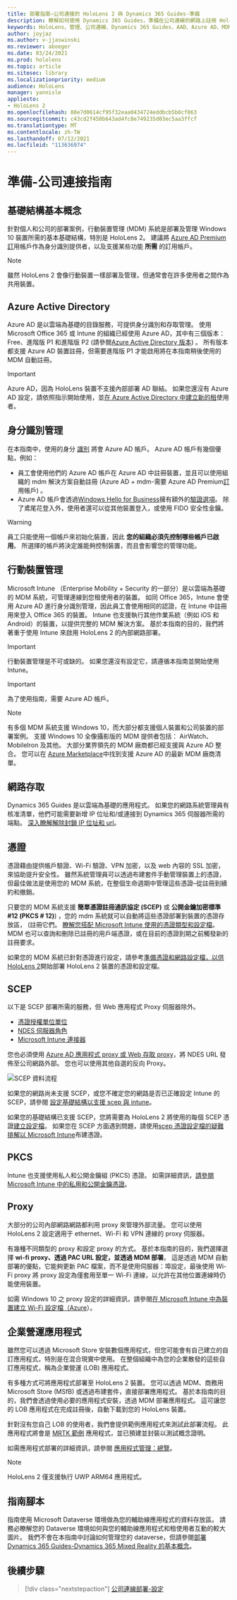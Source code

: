 ```yaml
---
title: 部署指南–公司連接的 HoloLens 2 與 Dynamics 365 Guides-準備
description: 瞭解如何使用 Dynamics 365 Guides，準備在公司連線的網路上註冊 HoloLens 2 裝置。
keywords: HoloLens、管理、公司連線、Dynamics 365 Guides、AAD、Azure AD、MDM、行動裝置管理
author: joyjaz
ms.author: v-jjaswinski
ms.reviewer: aboeger
ms.date: 03/24/2021
ms.prod: hololens
ms.topic: article
ms.sitesec: library
ms.localizationpriority: medium
audience: HoloLens
manager: yannisle
appliesto:
- HoloLens 2
ms.openlocfilehash: 88e7d0614cf95f32eaa0434724eddbcb5b8cf863
ms.sourcegitcommit: c43cd2f450b643ad4fc8e749235d03ec5aa3ffcf
ms.translationtype: MT
ms.contentlocale: zh-TW
ms.lasthandoff: 07/12/2021
ms.locfileid: "113636974"
---
```

# <a name="prepare---corporate-connected-guide"></a>準備-公司連接指南
## <a name="infrastructure-essentials"></a>基礎結構基本概念
針對個人和公司的部署案例，行動裝置管理 (MDM) 系統是部署及管理 Windows 10 裝置所需的基本基礎結構，特別是 HoloLens 2。 建議將 [Azure AD Premium 訂](/azure/active-directory/fundamentals/active-directory-get-started-premium)用帳戶作為身分識別提供者，以及支援某些功能 **所需** 的訂用帳戶。

> [!NOTE]
> 雖然 HoloLens 2 會像行動裝置一樣部署及管理，但通常會在許多使用者之間作為共用裝置。

## <a name="azure-active-directory"></a>Azure Active Directory
Azure AD 是以雲端為基礎的目錄服務，可提供身分識別和存取管理。 使用 Microsoft Office 365 或 Intune 的組織已經使用 Azure AD，其中有三個版本： Free、進階版 P1 和進階版 P2 (請參閱[Azure Active Directory 版本](https://azure.microsoft.com/documentation/articles/active-directory-editions)) 。 所有版本都支援 Azure AD 裝置註冊，但需要進階版 P1 才能啟用將在本指南稍後使用的 MDM 自動註冊。
> [!Important]
> Azure AD，因為 HoloLens 裝置不支援內部部署 AD 聯結。 如果您還沒有 Azure AD 設定，請依照指示開始使用，並[在 Azure Active Directory 中建立新的租](/azure/active-directory/fundamentals/active-directory-access-create-new-tenant)使用者。

## <a name="identity-management"></a>身分識別管理
在本指南中，使用的身分 [識別](/hololens/hololens-identity) 將會 Azure AD 帳戶。 Azure AD 帳戶有幾個優點，例如：

- 員工會使用他們的 Azure AD 帳戶在 Azure AD 中註冊裝置，並且可以使用組織的 mdm 解決方案自動註冊 (Azure AD + mdm-需要 Azure AD Premium[訂](/azure/active-directory/fundamentals/active-directory-get-started-premium)用帳戶) 。
- Azure AD 帳戶會透過[Windows Hello for Business](/windows/security/identity-protection/hello-for-business/hello-identity-verification)擁有額外的[驗證選項](/hololens/hololens-identity)。 除了鳶尾花登入外，使用者還可以從其他裝置登入，或使用 FIDO 安全性金鑰。

> [!WARNING] 
> 員工只能使用一個帳戶來初始化裝置，因此 **您的組織必須先控制哪些帳戶已啟用**。 所選擇的帳戶將決定誰能夠控制裝置，而且會影響您的管理功能。

## <a name="mobile-device-management"></a>行動裝置管理
Microsoft Intune （Enterprise Mobility + Security 的一部分）是以雲端為基礎的 MDM 系統，可管理連線到您租使用者的裝置。 如同 Office 365，Intune 會使用 Azure AD 進行身分識別管理，因此員工會使用相同的認證，在 Intune 中註冊用來登入 Office 365 的裝置。 Intune 也支援執行其他作業系統（例如 iOS 和 Android）的裝置，以提供完整的 MDM 解決方案。 基於本指南的目的，我們將著重于使用 Intune 來啟用 HoloLens 2 的內部網路部署。
> [!Important] 
> 行動裝置管理是不可或缺的。 如果您還沒有設定它，請遵循本指南並開始使用 Intune。

> [!Important]
> 為了使用指南，需要 Azure AD 帳戶。

> [!Note] 
> 有多個 MDM 系統支援 Windows 10，而大部分都支援個人裝置和公司裝置的部署案例。 支援 Windows 10 全像攝影版的 MDM 提供者包括： AirWatch、MobileIron 及其他。 大部分業界領先的 MDM 廠商都已經支援與 Azure AD 整合。 您可以在 [Azure Marketplace](https://azuremarketplace.microsoft.com/marketplace/apps/category/azure-active-directory-apps)中找到支援 Azure AD 的最新 MDM 廠商清單。

## <a name="network-access"></a>網路存取 
Dynamics 365 Guides 是以雲端為基礎的應用程式。 如果您的網路系統管理員有核准清單，他們可能需要新增 IP 位址和/或連接到 Dynamics 365 伺服器所需的端點。 [深入瞭解解除封鎖 IP 位址和 url](/power-platform/admin/online-requirements#ip-addresses-and-urls)。

## <a name="certificates"></a>憑證
憑證藉由提供帳戶驗證、Wi-Fi 驗證、VPN 加密，以及 web 內容的 SSL 加密，來協助提升安全性。 雖然系統管理員可以透過布建套件手動管理裝置上的憑證，但最佳做法是使用您的 MDM 系統，在整個生命週期中管理這些憑證–從註冊到續約和撤銷。 

只要您的 MDM 系統支援 **簡單憑證註冊通訊協定 (SCEP)** 或 **公開金鑰加密標準 #12 (PKCS # 12)**) ，您的 mdm 系統就可以自動將這些憑證部署到裝置的憑證存放區， (註冊它們。 [瞭解您搭配 Microsoft Intune 使用的憑證類型和設定檔](/mem/intune/protect/certificates-configure)。 MDM 也可以查詢和刪除已註冊的用戶端憑證，或在目前的憑證到期之前觸發新的註冊要求。

如果您的 MDM 系統已針對憑證進行設定，請參考[準備憑證和網路設定檔，以供 HoloLens 2](/hololens/hololens-certificates-network)開始部署 HoloLens 2 裝置的憑證和設定檔。

## <a name="scep"></a>SCEP

以下是 SCEP 部署所需的服務，但 Web 應用程式 Proxy 伺服器除外。

- [憑證授權單位單位](/previous-versions/windows/it-pro/windows-server-2012-R2-and-2012/jj125375(v=ws.11))
- [NDES 伺服器角色](/previous-versions/windows/it-pro/windows-server-2012-R2-and-2012/hh831498(v=ws.11))
- [Microsoft Intune 連接器](/mem/intune/protect/certificates-scep-configure#install-the-microsoft-intune-connector)

您也必須使用 [Azure AD 應用程式 proxy 或 Web 存取 proxy](/azure/active-directory/manage-apps/application-proxy-add-on-premises-application)，將 NDES URL 發佈至公司網路外部。 您也可以使用其他自選的反向 Proxy。

![SCEP 資料流程](./images/hololens2-scep-info-flow.png)

如果您的網路尚未支援 SCEP，或您不確定您的網路是否已正確設定 Intune 的 SCEP，請參閱  [設定基礎結構以支援 scep 與 intune](/mem/intune/protect/certificates-scep-configure)。

如果您的基礎結構已支援 SCEP，您將需要為 HoloLens 2 將使用的每個 SCEP 憑證[建立](/mem/intune/protect/certificates-profile-scep)[設定檔](/mem/configmgr/protect/deploy-use/create-certificate-profiles)。 如果您在 SCEP 方面遇到問題，請使用[scep 憑證設定檔的疑難排解以 Microsoft Intune](/troubleshoot/mem/intune/troubleshoot-scep-certificate-profiles)布建憑證。

## <a name="pkcs"></a>PKCS
Intune 也支援使用私人和公開金鑰組 (PKCS) 憑證。 如需詳細資訊，[請參閱 Microsoft Intune 中的私用和公開金鑰憑證](/mem/intune/protect/certificates-pfx-configure)。

## <a name="proxy"></a>Proxy
大部分的公司內部網路網路都利用 proxy 來管理外部流量。 您可以使用 HoloLens 2 設定適用于 ethernet、Wi-Fi 和 VPN 連線的 proxy 伺服器。

有幾種不同類型的 proxy 和設定 proxy 的方式。 基於本指南的目的，我們選擇選擇 **wi-fi proxy、透過 PAC URL 設定，並透過 MDM 部署**。 這是透過 MDM 自動部署的優點，它能夠更新 PAC 檔案，而不是使用伺服器：埠設定，最後使用 Wi-Fi proxy 將 proxy 設定為僅套用至單一 Wi-Fi 連線，以允許在其他位置連線時仍能使用裝置。

如需 Windows 10 之 proxy 設定的詳細資訊，請參閱[在 Microsoft Intune 中為裝置建立 Wi-Fi 設定檔（Azure](/mem/intune/configuration/wi-fi-settings-configure)）。

## <a name="line-of-business-apps"></a>企業營運應用程式 
雖然您可以透過 Microsoft Store 安裝數個應用程式，但您可能會有自己建立的自訂應用程式，特別是在混合現實中使用。 在整個組織中為您的企業散發的這些自訂應用程式，稱為企業營運 (LOB) 應用程式。
  
有多種方式可將應用程式部署至 HoloLens 2 裝置。 您可以透過 MDM、商務用 Microsoft Store (MSfB) 或透過布建套件，直接部署應用程式。 基於本指南的目的，我們會透過使用必要的應用程式安裝，透過 MDM 部署應用程式。 這可讓您的 LOB 應用程式在完成註冊後，自動下載到您的 HoloLens 裝置。

針對沒有您自己 LOB 的使用者，我們會提供範例應用程式來測試此部署流程。 此應用程式將會是 [MRTK 範例](https://aka.ms/HoloLensDocs-Sample-MRTK-Examples-App) 應用程式，並已預建並封裝以測試概念證明。

如需應用程式部署的詳細資訊，請參閱 [應用程式管理：總覽](/hololens/app-deploy-overview)。

> [!NOTE]
> HoloLens 2 僅支援執行 UWP ARM64 應用程式。

## <a name="guides-playbook"></a>指南腳本
指南使用 Microsoft Dataverse 環境做為您的輔助線應用程式的資料存放區。 請務必瞭解您的 Dataverse 環境如何與您的輔助線應用程式和租使用者互動的較大圖片。 我們不會在本指南中討論如何管理您的 dataverse，但請參閱[部署 Dynamics 365 Guides-Dynamics 365 Mixed Reality 的基本概念](/dynamics365/mixed-reality/guides/admin-deployment-playbook)。

## <a name="next-step"></a>後續步驟 
> [!div class="nextstepaction"]
> [公司連線部署-設定](hololens2-corp-connected-configure.md)